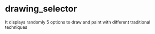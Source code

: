 # drawing_selector
It displays randomly 5 options to draw and paint with different traditional techniques
